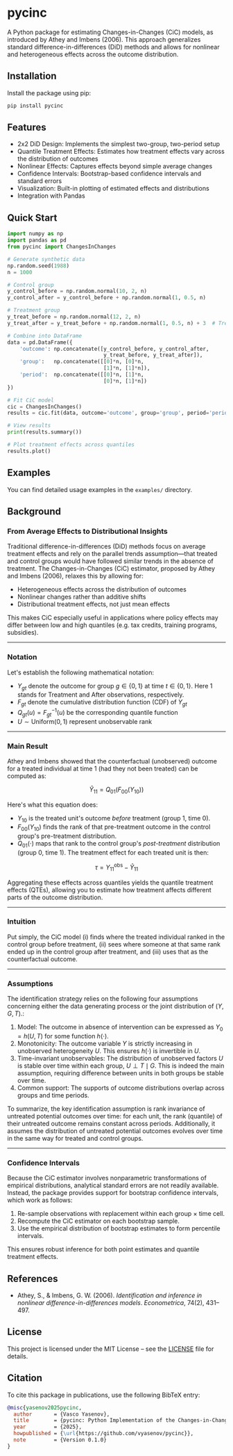 # pycinc

A Python package for estimating Changes-in-Changes (CiC) models, as introduced by Athey and Imbens (2006). This approach generalizes standard difference-in-differences (DiD) methods and allows for nonlinear and heterogeneous effects across the outcome distribution.

## Installation

Install the package using pip:

```bash
pip install pycinc
````

## Features

* 2x2 DiD Design: Implements the simplest two-group, two-period setup
* Quantile Treatment Effects: Estimates how treatment effects vary across the distribution of outcomes
* Nonlinear Effects: Captures effects beyond simple average changes
* Confidence Intervals: Bootstrap-based confidence intervals and standard errors
* Visualization: Built-in plotting of estimated effects and distributions
* Integration with Pandas
  
## Quick Start

```python
import numpy as np
import pandas as pd
from pycinc import ChangesInChanges

# Generate synthetic data
np.random.seed(1988)
n = 1000

# Control group
y_control_before = np.random.normal(10, 2, n)
y_control_after = y_control_before + np.random.normal(1, 0.5, n)

# Treatment group
y_treat_before = np.random.normal(12, 2, n)
y_treat_after = y_treat_before + np.random.normal(1, 0.5, n) + 3  # Treatment effect

# Combine into DataFrame
data = pd.DataFrame({
    'outcome': np.concatenate([y_control_before, y_control_after, 
                               y_treat_before, y_treat_after]),
    'group':   np.concatenate([[0]*n, [0]*n, 
                               [1]*n, [1]*n]),
    'period':  np.concatenate([[0]*n, [1]*n, 
                               [0]*n, [1]*n])
})

# Fit CiC model
cic = ChangesInChanges()
results = cic.fit(data, outcome='outcome', group='group', period='period')

# View results
print(results.summary())

# Plot treatment effects across quantiles
results.plot()
```

## Examples

You can find detailed usage examples in the  `examples/` directory.

## Background

### From Average Effects to Distributional Insights

Traditional difference-in-differences (DiD) methods focus on average treatment effects and rely on the parallel trends assumption—that treated and control groups would have followed similar trends in the absence of treatment. The Changes-in-Changes (CiC) estimator, proposed by Athey and Imbens (2006), relaxes this by allowing for:

* Heterogeneous effects across the distribution of outcomes
* Nonlinear changes rather than additive shifts
* Distributional treatment effects, not just mean effects

This makes CiC especially useful in applications where policy effects may differ between low and high quantiles (e.g. tax credits, training programs, subsidies).

---

### Notation

Let's establish the following mathematical notation:

* $Y_{gt}$ denote the outcome for group $g \in \{0,1\}$ at time $t \in \{0,1\}$. Here 1 stands for Treatment and After observations, respectively.
* $F_{gt}$ denote the cumulative distribution function (CDF) of $Y_{gt}$
* $Q_{gt}(u) = F_{gt}^{-1}(u)$ be the corresponding quantile function
* $U \sim \text{Uniform}(0,1)$ represent unobservable rank

---

### Main Result

Athey and Imbens showed that the counterfactual (unobserved) outcome for a treated individual at time 1 (had they not been treated) can be computed as:

$$
\hat{Y}_{11} = Q_{01}(F_{00}(Y_{10}))
$$

Here's what this equation does:

* $Y_{10}$ is the treated unit's outcome *before* treatment (group 1, time 0). 
* $F_{00}(Y_{10})$ finds the rank of that pre-treatment outcome in the control group's pre-treatment distribution. 
* $Q_{01}(\cdot)$ maps that rank to the control group's *post-treatment* distribution (group 0, time 1). 
The treatment effect for each treated unit is then:

$$
\tau = Y_{11}^{\text{obs}} - \hat{Y}_{11}
$$

Aggregating these effects across quantiles yields the quantile treatment effects (QTEs), allowing you to estimate how treatment affects different parts of the outcome distribution. 

---

### Intuition

Put simply, the CiC model (i) finds where the treated individual ranked in the control group before treatment, (ii) sees where someone at that same rank ended up in the control group after treatment, and (iii) uses that as the counterfactual outcome.

---

### Assumptions

The identification strategy relies on the following four assumptions concerning either the data generating process or the joint distribution of $(Y,G,T)$.:

1. Model: The outcome in absence of intervention can be expressed as $Y_0=h(U,T)$ for some function $h(\cdot)$.
2. Monotonicity: The outcome variable $Y$ is strictly increasing in unobserved heterogeneity $U$. This ensures $h(\cdot)$ is invertible in $U$.
3. Time-invariant unobservables: The distribution of unobserved factors $U$ is stable over time within each group, $U\perp T \mid G$. This is indeed the main assumption, requiring difference between units in both groups be stable over time.
4. Common support: The supports of outcome distributions overlap across groups and time periods.

To summarize, the key identification assumption is rank invariance of untreated potential outcomes over time: for each unit, the rank (quantile) of their untreated outcome remains constant across periods. Additionally, it assumes the distribution of untreated potential outcomes evolves over time in the same way for treated and control groups.

---

### Confidence Intervals

Because the CiC estimator involves nonparametric transformations of empirical distributions, analytical standard errors are not readily available. Instead, the package provides support for bootstrap confidence intervals, which work as follows:

1. Re-sample observations with replacement within each group × time cell.
2. Recompute the CiC estimator on each bootstrap sample.
3. Use the empirical distribution of bootstrap estimates to form percentile intervals.

This ensures robust inference for both point estimates and quantile treatment effects.

## References

* Athey, S., & Imbens, G. W. (2006). *Identification and inference in nonlinear difference-in-differences models*. *Econometrica*, 74(2), 431–497.

## License

This project is licensed under the MIT License – see the [LICENSE](LICENSE) file for details.

## Citation

To cite this package in publications, use the following BibTeX entry:

```bibtex
@misc{yasenov2025pycinc,
  author       = {Vasco Yasenov},
  title        = {pycinc: Python Implementation of the Changes-in-Changes Estimator},
  year         = {2025},
  howpublished = {\url{https://github.com/vyasenov/pycinc}},
  note         = {Version 0.1.0}
}
```
